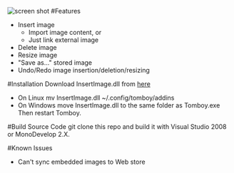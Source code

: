 ![screen shot](http://mattguo.com/tomboy-image/shot1.png)
#Features
* Insert image
	* Import image content, or
	* Just link external image
* Delete image
* Resize image
* "Save as..." stored image
* Undo/Redo image insertion/deletion/resizing

#Installation
Download InsertImage.dll from [here](http://mattguo.com/tomboy-image/InsertImage.dll)

* On Linux
	    mv InsertImage.dll ~/.config/tomboy/addins
* On Windows
	    move InsertImage.dll to the same folder as Tomboy.exe
Then restart Tomboy.

#Build Source Code
git clone this repo and build it with Visual Studio 2008 or MonoDevelop 2.X.

#Known Issues
* Can't sync embedded images to Web store

